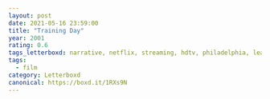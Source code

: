 ```yaml
---
layout: post 
date: 2021-05-16 23:59:00
title: "Training Day"
year: 2001
rating: 0.6
tags_letterboxd: narrative, netflix, streaming, hdtv, philadelphia, leah
tags:
  - film
category: Letterboxd
canonical: https://boxd.it/1RXs9N
---
```


